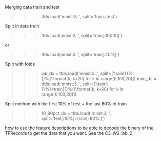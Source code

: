Merging data train and test
>>> tfds.load('mnist:3.*.*', split='train+test')

Split in data train
>>> tfds.load(mnist:3.*.*', split='train[:10000]')

or
>>> tfds.load(mnist:3.*.*', split='train[:20%]')

Split with folds
>>> val_ds = tfds.load('mnist:3.*.*', split=['train[{}%:{}%]'.format(k, k+20) for k in range(0,100,20)])
>>> train_ds = tfds.load('mnist:3.*.*', split=['train[:{}%]+train[{}%:]'.format(k, k+20) for k in range(0,100,20)])

Split method with the first 10% of test + the last 80% of train
>>> 10_80pct_ds = tfds.load('mnist:3.*.*', split='test[:10%]+train[-80%:]')

how to use the feature descriptions to be able to decode the binary of the TFRecords to get the data that you want. See the C3_W2_lab_2


